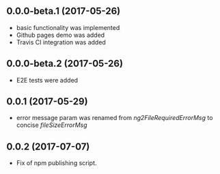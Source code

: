<a name="0.0.0-beta.1"></a>
## 0.0.0-beta.1 (2017-05-26)
* basic functionality was implemented
* Github pages demo was added
* Travis CI integration was added

<a name="0.0.0-beta.2"></a>
## 0.0.0-beta.2 (2017-05-26)
* E2E tests were added

<a name="0.0.1"></a>
## 0.0.1 (2017-05-29)
* error message param was renamed from *ng2FileRequiredErrorMsg* to concise *fileSizeErrorMsg*

<a name="0.0.2"></a>
## 0.0.2 (2017-07-07)
* Fix of npm publishing script.